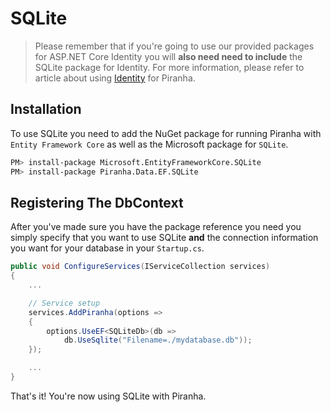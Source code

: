 # SQLite

> Please remember that if you're going to use our provided packages for ASP.NET Core Identity you will **also need need to include** the SQLite package for Identity. For more information, please refer to article about using [Identity](../authentication/identity) for Piranha.

## Installation

To use SQLite you need to add the NuGet package for running Piranha with `Entity Framework Core` as well as the Microsoft package for `SQLite`.

~~~ bash
PM> install-package Microsoft.EntityFrameworkCore.SQLite
PM> install-package Piranha.Data.EF.SQLite
~~~

## Registering The DbContext

After you've made sure you have the package reference you need you simply specify that you want to use SQLite **and** the connection information you want for your database in your `Startup.cs`.

~~~ csharp
public void ConfigureServices(IServiceCollection services)
{
    ...

    // Service setup
    services.AddPiranha(options =>
    {
        options.UseEF<SQLiteDb>(db =>
            db.UseSqlite("Filename=./mydatabase.db"));
    });

    ...
}
~~~~

That's it! You're now using SQLite with Piranha.


